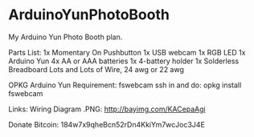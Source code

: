 ArduinoYunPhotoBooth
====================

My Arduino Yun Photo Booth plan. 

Parts List:
1x Momentary On Pushbutton
1x USB webcam
1x RGB LED
1x Arduino Yun
4x AA or AAA batteries
1x 4-battery holder
1x Solderless Breadboard
Lots and Lots of Wire, 24 awg or 22 awg

OPKG Arduino Yun Requirement:
fswebcam
ssh in and do: opkg install fswebcam

Links:
Wiring Diagram .PNG: http://bayimg.com/KACepaAgi

Donate Bitcoin: 184w7x9qheBcn52rDn4KkiYm7wcJoc3J4E
